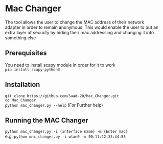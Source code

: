 # Mac Changer
The tool allows the user to change the MAC address of their network adapter in order to remain anonymous. This would enable the user to put an extra layer of security by hiding their mac addressing and changing it into something else

## Prerequisites
You need to install scapy module in order for it to work   
```pip install scapy-python3```

## Installation
```git clone https://github.com/Saad-20/Mac_Changer.git```    
```cd Mac_Changer```    
```python mac_changer.py --help``` (For Further help)

## Running the MAC Changer
```python mac_changer.py -i {interface name} -m {Enter mac}```    
e.g: ```python mac_changer.py -i wlan0 -m 00:11:22:33:44:55```


